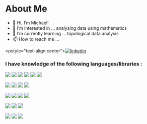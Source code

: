 # About Me

- 👋 Hi, I’m Michael!
- 👀 I’m interested in ... analysing data using mathematics
- 🌱 I’m currently learning ... topological data analysis
- 📫 How to reach me ... 

[2]: https://www.linkedin.com/in/michael-mcgloin/
 <pstyle="text-align:center">[![linkedin](https://img.icons8.com/bubbles/50/000000/linkedin.png)][2]</p>

### I have knowledge of the following languages/libraries :

![](https://img.shields.io/badge/Python-3776AB?style=for-the-badge&logo=python&logoColor=white)
![](https://img.shields.io/badge/numpy%20-%23013243.svg?&style=for-the-badge&logo=numpy&logoColor=orange)
![](https://img.shields.io/badge/pandas%20-%23150458.svg?&style=for-the-badge&logo=pandas&logoColor=white)
![](https://img.shields.io/badge/Matplotlib-rgb(21,85,124)?style=for-the-badge)
![](https://img.shields.io/badge/scipy-rgb(197,90,180)?style=for-the-badge&logo=scypy&logoColor=white)
![](https://img.shields.io/badge/Plotly-rgb(37,150,190)?style=for-the-badge)

![](https://img.shields.io/badge/R-orange?style=for-the-badge&logo=r&logoColor=white)
![](https://img.shields.io/badge/tidyverse-rgb(197,90,180)?style=for-the-badge&logo=&logoColor=white)
![](https://img.shields.io/badge/Mapper-1776BC?style=for-the-badge&logo=&logoColor=white)
![](https://img.shields.io/badge/r_tda-1776BC?style=for-the-badge&logo=&logoColor=white)

![](https://img.shields.io/badge/javascript-grey?style=for-the-badge&logo=javascript&logoColor=orange)
![](https://img.shields.io/badge/Reactjs-rgb(37,150,190)?style=for-the-badge&logo=react&logoColor=r)
![](https://img.shields.io/badge/html5-rgb(379,220,190)?style=for-the-badge&logo=html5&logoColor=r)
![](https://img.shields.io/badge/css-rgb(39,200,390)?style=for-the-badge&logo=css3&logoColor=rgb(1,2,30))

![](https://img.shields.io/badge/C%20-%23013243.svg?&style=for-the-badge&logo=c&logoColor=rgb(390,200,30))
![](https://img.shields.io/badge/c++%20-%23150458.svg?&style=for-the-badge&logo=cplusplus&logoColor=)
![](https://img.shields.io/badge/Matlab-rgb(21,85,124)?style=for-the-badge&logo=matlab&logoColor=rgb(390,200,30))

![](https://img.shields.io/badge/Latex-rgb(37,150,190)?style=for-the-badge&logo=latex&logoColor=r)
![](https://img.shields.io/badge/excel-rgb(39,20,10)?style=for-the-badge&logo=microsoftexcel&logoColor=green)
![](https://img.shields.io/badge/git-rgb(39,200,3)?style=for-the-badge&logo=git&logoColor=rgb(1,2,30))

